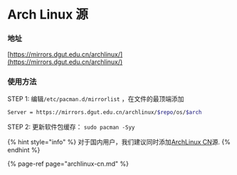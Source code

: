 # Arch Linux 源

### 地址

[https://mirrors.dgut.edu.cn/archlinux/](https://mirrors.dgut.edu.cn/archlinux/)

### 使用方法

STEP 1: 编辑`/etc/pacman.d/mirrorlist` ，在文件的最顶端添加

```bash
Server = https://mirrors.dgut.edu.cn/archlinux/$repo/os/$arch
```

STEP 2: 更新软件包缓存： `sudo pacman -Syy`

{% hint style="info" %}
对于国内用户，我们建议同时添加[ArchLinux CN](archlinux-cn.md)源.
{% endhint %}

{% page-ref page="archlinux-cn.md" %}

